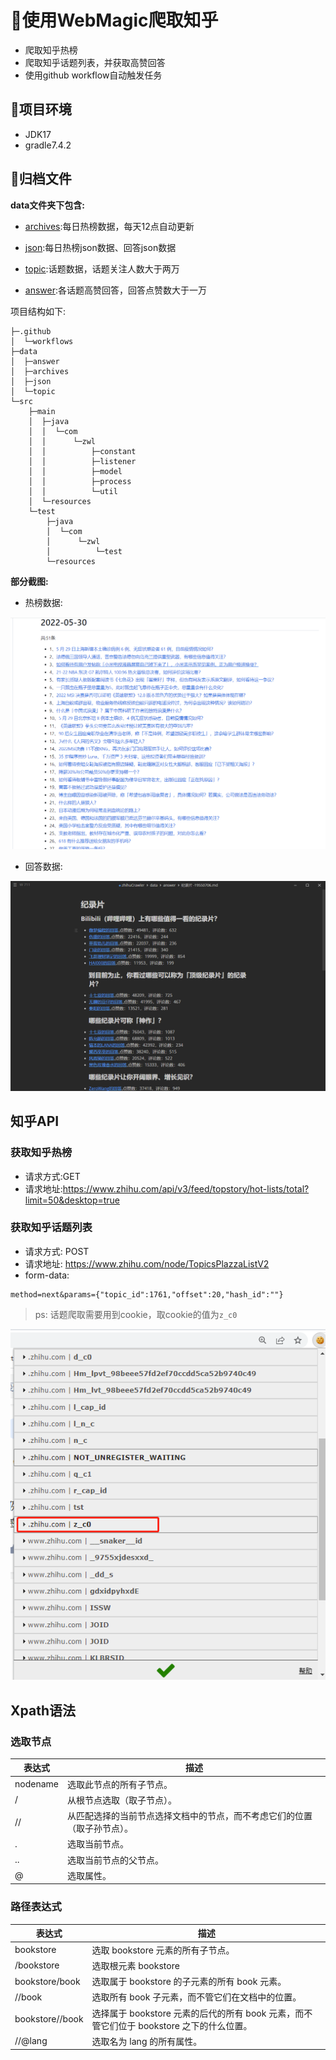# 🐞使用WebMagic爬取知乎

- 爬取知乎热榜
- 爬取知乎话题列表，并获取高赞回答
- 使用github workflow自动触发任务

## 🔨项目环境

- JDK17
- gradle7.4.2

## 📄归档文件

**data文件夹下包含:**

- [archives](/data/archives):每日热榜数据，每天12点自动更新

- [json](/data/json):每日热榜json数据、回答json数据

- [topic](/data/topic):话题数据，话题关注人数大于两万

- [answer](/data/answer):各话题高赞回答，回答点赞数大于一万

项目结构如下:

```
├─.github
│  └─workflows
├─data
│  ├─answer
│  ├─archives
│  ├─json
│  └─topic
└─src
    ├─main
    │  ├─java
    │  │  └─com
    │  │      └─zwl
    │  │          ├─constant
    │  │          ├─listener
    │  │          ├─model
    │  │          ├─process
    │  │          └─util
    │  └─resources
    └─test
        ├─java
        │  └─com
        │      └─zwl
        │          └─test
        └─resources

```

**部分截图:**

- 热榜数据:

![](/data/img/zhihu1.png)

- 回答数据:

![](/data/img/zhihu2.png)

## 知乎API

### 获取知乎热榜

- 请求方式:GET
- 请求地址:https://www.zhihu.com/api/v3/feed/topstory/hot-lists/total?limit=50&desktop=true

### 获取知乎话题列表

- 请求方式: POST
- 请求地址: https://www.zhihu.com/node/TopicsPlazzaListV2
- form-data:

```
method=next&params={"topic_id":1761,"offset":20,"hash_id":""}
```

> ps: 话题爬取需要用到cookie，取cookie的值为`z_c0`

![](/data/img/zhihu3.png)

## Xpath语法

### 选取节点

|表达式|描述|
|----|----|
|nodename|    选取此节点的所有子节点。|
|/    |从根节点选取（取子节点）。|
|//    |从匹配选择的当前节点选择文档中的节点，而不考虑它们的位置（取子孙节点）。|
|.    |选取当前节点。|
|..    |选取当前节点的父节点。|
|@    |选取属性。|

### 路径表达式

|表达式|描述|
|----|----|
|bookstore    |选取 bookstore 元素的所有子节点。|
|/bookstore |选取根元素 bookstore|
|bookstore/book|    选取属于 bookstore 的子元素的所有 book 元素。|
|//book    |选取所有 book 子元素，而不管它们在文档中的位置。|
|bookstore//book|    选择属于 bookstore 元素的后代的所有 book 元素，而不管它们位于 bookstore 之下的什么位置。|
|//@lang    |选取名为 lang 的所有属性。|